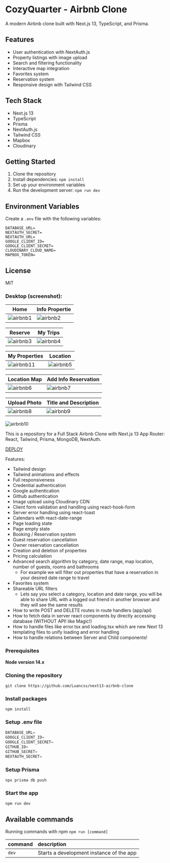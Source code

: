# CozyQuarter - Airbnb Clone

A modern Airbnb clone built with Next.js 13, TypeScript, and Prisma.

## Features

- User authentication with NextAuth.js
- Property listings with image upload
- Search and filtering functionality
- Interactive map integration
- Favorites system
- Reservation system
- Responsive design with Tailwind CSS

## Tech Stack

- Next.js 13
- TypeScript
- Prisma
- NextAuth.js
- Tailwind CSS
- Mapbox
- Cloudinary

## Getting Started

1. Clone the repository
2. Install dependencies: `npm install`
3. Set up your environment variables
4. Run the development server: `npm run dev`

## Environment Variables

Create a `.env` file with the following variables:

```
DATABASE_URL=
NEXTAUTH_SECRET=
NEXTAUTH_URL=
GOOGLE_CLIENT_ID=
GOOGLE_CLIENT_SECRET=
CLOUDINARY_CLOUD_NAME=
MAPBOX_TOKEN=
```

## License

MIT

### Desktop (screenshot):

| Home  | Info Propertie | 
| --- | --- |
| ![airbnb1](https://github.com/Luancss/next13-airbnb-clone/assets/104950187/ca1eeaab-3c30-4f51-8966-ab4a4e688b45) | ![airbnb2](https://github.com/Luancss/next13-airbnb-clone/assets/104950187/f6a3120f-eef0-4e19-bfa0-e49b3c57bad8)


| Reserve | My Trips |
| --- | --- |
| ![airbnb3](https://github.com/Luancss/next13-airbnb-clone/assets/104950187/e943c998-01cb-4750-8e4d-fdebb79d3096) | ![airbnb4](https://github.com/Luancss/next13-airbnb-clone/assets/104950187/f21059ea-c7a6-4e64-b1c0-476d9366a35b)

| My Properties  | Location | 
| --- | --- |
| ![airbnb11](https://github.com/Luancss/next13-airbnb-clone/assets/104950187/5b00e46b-3eaa-4efe-922a-04c5d62b927b) | ![airbnb5](https://github.com/Luancss/next13-airbnb-clone/assets/104950187/98a590a2-3e6f-453c-afbf-d422c12c2cd2)

| Location Map | Add Info Reservation |
| --- | --- |
| ![airbnb6](https://github.com/Luancss/next13-airbnb-clone/assets/104950187/7260f7f7-0454-4f0e-8d72-3304845ef09e) | ![airbnb7](https://github.com/Luancss/next13-airbnb-clone/assets/104950187/fd0d43d3-c8b0-4b57-bff4-0188697cc367)

| Upload Photo  | Title and Description | 
| --- | --- |
| ![airbnb8](https://github.com/Luancss/next13-airbnb-clone/assets/104950187/abda9a7b-11be-41b8-ab38-6cf3d0decba2) | ![airbnb9](https://github.com/Luancss/next13-airbnb-clone/assets/104950187/12efe872-7c97-4ec3-9961-ec355ee5738f)

![airbnb10](https://github.com/Luancss/next13-airbnb-clone/assets/104950187/84177110-0575-4a81-86d5-1573fcfb4fdd)


This is a repository for a Full Stack Airbnb Clone with Next.js 13 App Router: React, Tailwind, Prisma, MongoDB, NextAuth.

[DEPLOY]()

Features:

- Tailwind design
- Tailwind animations and effects
- Full responsiveness
- Credential authentication
- Google authentication
- Github authentication
- Image upload using Cloudinary CDN
- Client form validation and handling using react-hook-form
- Server error handling using react-toast
- Calendars with react-date-range
- Page loading state
- Page empty state
- Booking / Reservation system
- Guest reservation cancellation
- Owner reservation cancellation
- Creation and deletion of properties
- Pricing calculation
- Advanced search algorithm by category, date range, map location, number of guests, rooms and bathrooms
    - For example we will filter out properties that have a reservation in your desired date range to travel
- Favorites system
- Shareable URL filters
    - Lets say you select a category, location and date range, you will be able to share URL with a logged out friend in another browser and they will see the same results
- How to write POST and DELETE routes in route handlers (app/api)
- How to fetch data in server react components by directly accessing database (WITHOUT API! like Magic!)
- How to handle files like error.tsx and loading.tsx which are new Next 13 templating files to unify loading and error handling
- How to handle relations between Server and Child components!

### Prerequisites

**Node version 14.x**

### Cloning the repository

```shell
git clone https://github.com/Luancss/next13-airbnb-clone
```

### Install packages

```shell
npm install
```

### Setup .env file


```js
DATABASE_URL=
GOOGLE_CLIENT_ID=
GOOGLE_CLIENT_SECRET=
GITHUB_ID=
GITHUB_SECRET=
NEXTAUTH_SECRET=
```

### Setup Prisma

```shell
npx prisma db push

```

### Start the app

```shell
npm run dev
```

## Available commands

Running commands with npm `npm run [command]`

| command         | description                              |
| :-------------- | :--------------------------------------- |
| `dev`           | Starts a development instance of the app |
